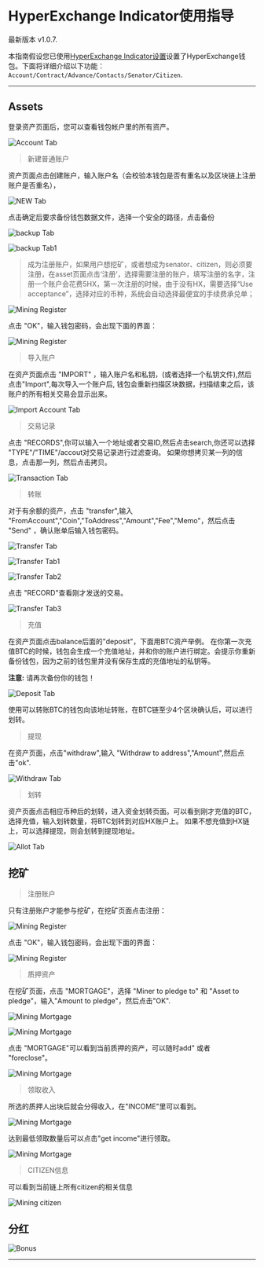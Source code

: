 # HyperExchange Indicator使用指导

最新版本 v1.0.7.

本指南假设您已使用[HyperExchange Indicator设置](hxindicator-setup.md)设置了HyperExchange钱包。下面将详细介绍以下功能：`Account/Contract/Advance/Contacts/Senator/Citizen`.

---

## Assets

登录资产页面后，您可以查看钱包帐户里的所有资产。

![Account Tab](/img/wallets/hxindicator/asset-page.png)

> 新建普通账户

资产页面点击创建账户，输入账户名（会校验本钱包是否有重名以及区块链上注册账户是否重名），


![NEW Tab](/img/wallets/hxindicator/create-new-account.png)

点击确定后要求备份钱包数据文件，选择一个安全的路径，点击备份

![backup Tab](/img/wallets/hxindicator/backup-wallet.png)

![backup Tab1](/img/wallets/hxindicator/backup-wallet1.png)

> 成为注册账户，如果用户想挖矿，或者想成为senator、citizen，则必须要注册，在asset页面点击‘注册’，选择需要注册的账户，填写注册的名字，注册一个账户会花费5HX，第一次注册的时候，由于没有HX，需要选择“Use acceptance”，选择对应的币种，系统会自动选择最便宜的手续费承兑单；

![Mining Register](/img/wallets/hxindicator/mining-register.png)

点击 "OK"，输入钱包密码，会出现下面的界面：

![Mining Register](/img/wallets/hxindicator/mining-register1.png)

> 导入账户

在资产页面点击 "IMPORT" ，输入账户名和私钥，(或者选择一个私钥文件),然后点击"Import",每次导入一个账户后, 钱包会重新扫描区块数据，扫描结束之后，该账户的所有相关交易会显示出来。

![Import Account Tab](/img/wallets/hxindicator/import-account.png)

> 交易记录

点击 "RECORDS",你可以输入一个地址或者交易ID,然后点击search,你还可以选择 "TYPE"/"TIME"/accout对交易记录进行过滤查询。
如果你想拷贝某一列的信息，点击那一列，然后点击拷贝。

![Transaction Tab](/img/wallets/hxindicator/transaction-record.png)

> 转账

对于有余额的资产，点击 "transfer",输入 "FromAccount","Coin","ToAddress","Amount","Fee","Memo"，然后点击 "Send" ，确认账单后输入钱包密码。

![Transfer Tab](/img/wallets/hxindicator/transfer.png)

![Transfer Tab1](/img/wallets/hxindicator/transfer1.png)

![Transfer Tab2](/img/wallets/hxindicator/transfer2.png)

点击 "RECORD"查看刚才发送的交易。

![Transfer Tab3](/img/wallets/hxindicator/transfer3.png)

> 充值

在资产页面点击balance后面的"deposit"，下面用BTC资产举例。
在你第一次充值BTC的时候，钱包会生成一个充值地址，并和你的账户进行绑定。会提示你重新备份钱包，因为之前的钱包里并没有保存生成的充值地址的私钥等。

**注意:** 请再次备份你的钱包！

![Deposit Tab](/img/wallets/hxindicator/deposit.png)

使用可以转账BTC的钱包向该地址转账，在BTC链至少4个区块确认后，可以进行划转。

> 提现

在资产页面，点击"withdraw",输入 "Withdraw to address","Amount",然后点击"ok".

![Withdraw Tab](/img/wallets/hxindicator/withdraw.png)

> 划转

资产页面点击相应币种后的划转，进入资金划转页面。可以看到刚才充值的BTC，
选择充值，输入划转数量，将BTC划转到对应HX账户上。
如果不想充值到HX链上，可以选择提现，则会划转到提现地址。

![Allot Tab](/img/wallets/hxindicator/allot.png)

## 挖矿

> 注册账户

只有注册账户才能参与挖矿，在挖矿页面点击注册：

![Mining Register](/img/wallets/hxindicator/mining-register.png)

点击 "OK"，输入钱包密码，会出现下面的界面：

![Mining Register](/img/wallets/hxindicator/mining-register1.png)

> 质押资产

在挖矿页面，点击 "MORTGAGE"，选择 "Miner to pledge to" 和 "Asset to pledge"，输入"Amount to pledge"，然后点击"OK".

![Mining Mortgage](/img/wallets/hxindicator/mining-mortgage.png)

![Mining Mortgage](/img/wallets/hxindicator/mining-mortgage1.png)

点击 "MORTGAGE"可以看到当前质押的资产，可以随时add" 或者 "foreclose"。

![Mining Mortgage](/img/wallets/hxindicator/mining-mortgage2.png)

> 领取收入

所选的质押人出块后就会分得收入，在"INCOME"里可以看到。

![Mining Mortgage](/img/wallets/hxindicator/mining-income.png)

达到最低领取数量后可以点击"get income"进行领取。

![Mining Mortgage](/img/wallets/hxindicator/mining-get-income.png)

> CITIZEN信息

可以看到当前链上所有citizen的相关信息

![Mining citizen](/img/wallets/hxindicator/mining-citizen.png)

## 分红

![Bonus](/img/wallets/hxindicator/bonus.png)

---
